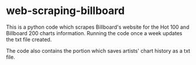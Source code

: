 # web-scraping-billboard

This is a python code which scrapes Billboard's website for the Hot 100 and Billboard 200 charts information. Running the code once a week updates the txt file created. 

The code also contains the portion which saves artists' chart history as a txt file.
